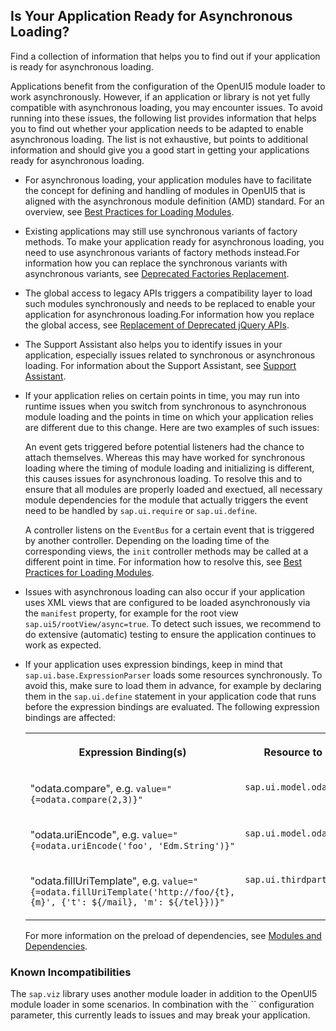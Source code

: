 <!-- loio493a15aa978d4fe9a67ea9407166eb01 -->

## Is Your Application Ready for Asynchronous Loading?

Find a collection of information that helps you to find out if your application is ready for asynchronous loading.

Applications benefit from the configuration of the OpenUI5 module loader to work asynchronously. However, if an application or library is not yet fully compatible with asynchronous loading, you may encounter issues. To avoid running into these issues, the following list provides information that helps you to find out whether your application needs to be adapted to enable asynchronous loading. The list is not exhaustive, but points to additional information and should give you a good start in getting your applications ready for asynchronous loading.

-   For asynchronous loading, your application modules have to facilitate the concept for defining and handling of modules in OpenUI5 that is aligned with the asynchronous module definition \(AMD\) standard. For an overview, see [Best Practices for Loading Modules](../04_Essentials/best-practices-for-loading-modules-00737d6.md).

-   Existing applications may still use synchronous variants of factory methods. To make your application ready for asynchronous loading, you need to use asynchronous variants of factory methods instead.For information how you can replace the synchronous variants with asynchronous variants, see [Deprecated Factories Replacement](../04_Essentials/deprecated-factories-replacement-491bd9c.md).

-   The global access to legacy APIs triggers a compatibility layer to load such modules synchronously and needs to be replaced to enable your application for asynchronous loading.For information how you replace the global access, see [Replacement of Deprecated jQuery APIs](../04_Essentials/replacement-of-deprecated-jquery-apis-a075ed8.md).

-   The Support Assistant also helps you to identify issues in your application, especially issues related to synchronous or asynchronous loading. For information about the Support Assistant, see [Support Assistant](../04_Essentials/support-assistant-57ccd7d.md).

-   If your application relies on certain points in time, you may run into runtime issues when you switch from synchronous to asynchronous module loading and the points in time on which your application relies are different due to this change. Here are two examples of such issues:

    An event gets triggered before potential listeners had the chance to attach themselves. Whereas this may have worked for synchronous loading where the timing of module loading and initializing is different, this causes issues for asynchronous loading. To resolve this and to ensure that all modules are properly loaded and exectued, all necessary module dependencies for the module that actually triggers the event need to be handled by `sap.ui.require` or `sap.ui.define`.

    A controller listens on the `EventBus` for a certain event that is triggered by another controller. Depending on the loading time of the corresponding views, the `init` controller methods may be called at a different point in time. For information how to resolve this, see [Best Practices for Loading Modules](../04_Essentials/best-practices-for-loading-modules-00737d6.md).

-   Issues with asynchronous loading can also occur if your application uses XML views that are configured to be loaded asynchronously via the `manifest` property, for example for the root view `sap.ui5/rootView/async=true`. To detect such issues, we recommend to do extensive \(automatic\) testing to ensure the application continues to work as expected.

-   If your application uses expression bindings, keep in mind that `sap.ui.base.ExpressionParser` loads some resources synchronously. To avoid this, make sure to load them in advance, for example by declaring them in the `sap.ui.define` statement in your application code that runs before the expression bindings are evaluated. The following expression bindings are affected:


    <table>
    <tr>
    <th valign="top" align="center">

    Expression Binding\(s\)
    
    </th>
    <th valign="top" align="center">

    Resource to be Preloaded
    
    </th>
    </tr>
    <tr>
    <td valign="top">
    
    "odata.compare", e.g. `value="{=odata.compare(2,3)}"` 
    
    </td>
    <td valign="top">
    
    `sap.ui.model.odata.v4.ODataUtils`
    
    </td>
    </tr>
    <tr>
    <td valign="top">
    
    "odata.uriEncode", e.g. `value="{=odata.uriEncode('foo', 'Edm.String')}"` 
    
    </td>
    <td valign="top">
    
    `sap.ui.model.odata.ODataUtils`
    
    </td>
    </tr>
    <tr>
    <td valign="top">
    
    "odata.fillUriTemplate", e.g. `value="{=odata.fillUriTemplate('http://foo/{t},{m}', {'t': ${/mail}, 'm': ${/tel}})}"` 
    
    </td>
    <td valign="top">
    
    `sap.ui.thirdparty.URITemplate`
    
    </td>
    </tr>
    </table>
    
    For more information on the preload of dependencies, see [Modules and Dependencies](../04_Essentials/modules-and-dependencies-91f23a7.md).




<a name="loio493a15aa978d4fe9a67ea9407166eb01__section_jxt_wj5_zfb"/>

### Known Incompatibilities

The `sap.viz` library uses another module loader in addition to the OpenUI5 module loader in some scenarios. In combination with the `` configuration parameter, this currently leads to issues and may break your application.

